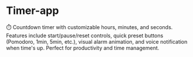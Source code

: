 # Timer-app
⏱️ Countdown timer with customizable hours, minutes, and seconds. Features include start/pause/reset controls, quick preset buttons (Pomodoro, 1min, 5min, etc.), visual alarm animation, and voice notification when time's up. Perfect for productivity and time management.
